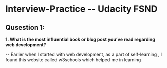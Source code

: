 # Interview-Practice -- Udacity FSND

## Qusestion 1:

**1.	What is the most influential book or blog post you’ve read regarding web development?**

-- Earlier when I started with web development, as a part of self-learning , I found this website called w3schools which helped me in learning

